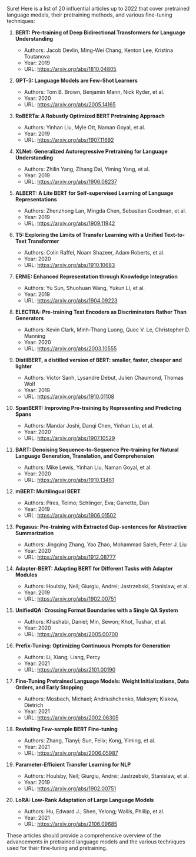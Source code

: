 Sure! Here is a list of 20 influential articles up to 2022 that cover pretrained language models, their pretraining methods, and various fine-tuning techniques:

1. **BERT: Pre-training of Deep Bidirectional Transformers for Language Understanding**
   - Authors: Jacob Devlin, Ming-Wei Chang, Kenton Lee, Kristina Toutanova
   - Year: 2019
   - URL: https://arxiv.org/abs/1810.04805

2. **GPT-3: Language Models are Few-Shot Learners**
   - Authors: Tom B. Brown, Benjamin Mann, Nick Ryder, et al.
   - Year: 2020
   - URL: https://arxiv.org/abs/2005.14165

3. **RoBERTa: A Robustly Optimized BERT Pretraining Approach**
   - Authors: Yinhan Liu, Myle Ott, Naman Goyal, et al.
   - Year: 2019
   - URL: https://arxiv.org/abs/1907.11692

4. **XLNet: Generalized Autoregressive Pretraining for Language Understanding**
   - Authors: Zhilin Yang, Zihang Dai, Yiming Yang, et al.
   - Year: 2019
   - URL: https://arxiv.org/abs/1906.08237

5. **ALBERT: A Lite BERT for Self-supervised Learning of Language Representations**
   - Authors: Zhenzhong Lan, Mingda Chen, Sebastian Goodman, et al.
   - Year: 2019
   - URL: https://arxiv.org/abs/1909.11942

6. **T5: Exploring the Limits of Transfer Learning with a Unified Text-to-Text Transformer**
   - Authors: Colin Raffel, Noam Shazeer, Adam Roberts, et al.
   - Year: 2020
   - URL: https://arxiv.org/abs/1910.10683

7. **ERNIE: Enhanced Representation through Knowledge Integration**
   - Authors: Yu Sun, Shuohuan Wang, Yukun Li, et al.
   - Year: 2019
   - URL: https://arxiv.org/abs/1904.09223

8. **ELECTRA: Pre-training Text Encoders as Discriminators Rather Than Generators**
   - Authors: Kevin Clark, Minh-Thang Luong, Quoc V. Le, Christopher D. Manning
   - Year: 2020
   - URL: https://arxiv.org/abs/2003.10555

9. **DistilBERT, a distilled version of BERT: smaller, faster, cheaper and lighter**
   - Authors: Victor Sanh, Lysandre Debut, Julien Chaumond, Thomas Wolf
   - Year: 2019
   - URL: https://arxiv.org/abs/1910.01108

10. **SpanBERT: Improving Pre-training by Representing and Predicting Spans**
    - Authors: Mandar Joshi, Danqi Chen, Yinhan Liu, et al.
    - Year: 2020
    - URL: https://arxiv.org/abs/1907.10529

11. **BART: Denoising Sequence-to-Sequence Pre-training for Natural Language Generation, Translation, and Comprehension**
    - Authors: Mike Lewis, Yinhan Liu, Naman Goyal, et al.
    - Year: 2020
    - URL: https://arxiv.org/abs/1910.13461

12. **mBERT: Multilingual BERT**
    - Authors: Pires, Telmo; Schlinger, Eva; Garrette, Dan
    - Year: 2019
    - URL: https://arxiv.org/abs/1906.01502

13. **Pegasus: Pre-training with Extracted Gap-sentences for Abstractive Summarization**
    - Authors: Jingqing Zhang, Yao Zhao, Mohammad Saleh, Peter J. Liu
    - Year: 2020
    - URL: https://arxiv.org/abs/1912.08777

14. **Adapter-BERT: Adapting BERT for Different Tasks with Adapter Modules**
    - Authors: Houlsby, Neil; Giurgiu, Andrei; Jastrzebski, Stanislaw, et al.
    - Year: 2019
    - URL: https://arxiv.org/abs/1902.00751

15. **UnifiedQA: Crossing Format Boundaries with a Single QA System**
    - Authors: Khashabi, Daniel; Min, Sewon; Khot, Tushar, et al.
    - Year: 2020
    - URL: https://arxiv.org/abs/2005.00700

16. **Prefix-Tuning: Optimizing Continuous Prompts for Generation**
    - Authors: Li, Xiang; Liang, Percy
    - Year: 2021
    - URL: https://arxiv.org/abs/2101.00190

17. **Fine-Tuning Pretrained Language Models: Weight Initializations, Data Orders, and Early Stopping**
    - Authors: Mosbach, Michael; Andriushchenko, Maksym; Klakow, Dietrich
    - Year: 2021
    - URL: https://arxiv.org/abs/2002.06305

18. **Revisiting Few-sample BERT Fine-tuning**
    - Authors: Zhang, Tianyi; Sun, Felix; Kong, Yiming, et al.
    - Year: 2021
    - URL: https://arxiv.org/abs/2006.05987

19. **Parameter-Efficient Transfer Learning for NLP**
    - Authors: Houlsby, Neil; Giurgiu, Andrei; Jastrzebski, Stanislaw, et al.
    - Year: 2019
    - URL: https://arxiv.org/abs/1902.00751

20. **LoRA: Low-Rank Adaptation of Large Language Models**
    - Authors: Hu, Edward J.; Shen, Yelong; Wallis, Phillip, et al.
    - Year: 2021
    - URL: https://arxiv.org/abs/2106.09685

These articles should provide a comprehensive overview of the advancements in pretrained language models and the various techniques used for their fine-tuning and pretraining.